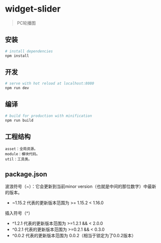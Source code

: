 # widget-slider

> PC轮播图

## 安装
``` bash
# install dependencies
npm install
```

## 开发
``` bash
# serve with hot reload at localhost:8080
npm run dev
```

## 编译
``` bash
# build for production with minification
npm run build
```

## 工程结构
```
asset：全局资源。
module：模块代码。
util：工具类。
```

## package.json
波浪符号（~）：它会更新到当前minor version（也就是中间的那位数字）中最新的版本。

* ~1.15.2 代表的更新版本范围为 >= 1.15.2 < 1.16.0

插入符号（^）

* ^1.2.1 代表的更新版本范围为 >=1.2.1 && < 2.0.0
* ^0.2.1 代表的更新版本范围为 >=0.2.1 && < 0.3.0
* ^0.0.2 代表的更新版本范围为 0.0.2（相当于锁定为了0.0.2版本）

